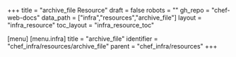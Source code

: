 +++
title = "archive_file Resource"
draft = false
robots = ""
gh_repo = "chef-web-docs"
data_path = ["infra","resources","archive_file"]
layout = "infra_resource"
toc_layout = "infra_resource_toc"

[menu]
  [menu.infra]
    title = "archive_file"
    identifier = "chef_infra/resources/archive_file"
    parent = "chef_infra/resources"
+++

<!-- The contents of this page are automatically generated from the archive_file.yaml file in the data/infra/resources directory. -->
<!-- To suggest a change, edit the https://github.com/chef/chef/blob/main/lib/chef/resource/archive_file.rb file and submit a pull request to the https://github.com/chef/chef repository. -->
<!-- markdownlint-disable-file -->
